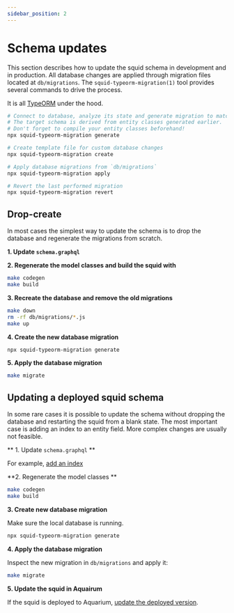 ```yaml
---
sidebar_position: 2
---
```


# Schema updates

This section describes how to update the squid schema in development and in production. All database changes are applied through migration files located at `db/migrations`. The `squid-typeorm-migration(1)` tool provides several commands to drive the process.

It is all [TypeORM](https://typeorm.io/#/migrations) under the hood.

```bash
# Connect to database, analyze its state and generate migration to match the target schema.
# The target schema is derived from entity classes generated earlier.
# Don't forget to compile your entity classes beforehand!
npx squid-typeorm-migration generate

# Create template file for custom database changes
npx squid-typeorm-migration create

# Apply database migrations from `db/migrations`
npx squid-typeorm-migration apply

# Revert the last performed migration
npx squid-typeorm-migration revert         
```


## Drop-create

In most cases the simplest way to update the schema is to drop the database and regenerate the migrations from scratch.

**1. Update `schema.graphql`**

**2. Regenerate the model classes and build the squid with**
```bash
make codegen
make build
```

**3. Recreate the database and remove the old migrations**
```bash
make down
rm -rf db/migrations/*.js
make up
```

**4. Create the new database migration**
```bash
npx squid-typeorm-migration generate
```

**5. Apply the database migration**
```bash
make migrate
```

## Updating a deployed squid schema

In some rare cases it is possible to update the schema without dropping the database and restarting the squid from a blank state. The most important case is adding an index to an entity field. More complex changes are usually not feasible.

** 1. Update `schema.graphql` ** 

For example, [add an index](/develop-a-squid/schema-spec#indexes-and-unique-constraints)

**2. Regenerate the model classes **

```bash
make codegen
make build
```

**3. Create new database migration**

Make sure the local database is running.

```bash
npx squid-typeorm-migration generate
```

**4. Apply the database migration**

Inspect the new migration in `db/migrations` and apply it:

```bash
make migrate
```

**5. Update the squid in Aquairum**

If the squid is deployed to Aquarium, [update the deployed version](/deploy-squid/update-and-kill).
